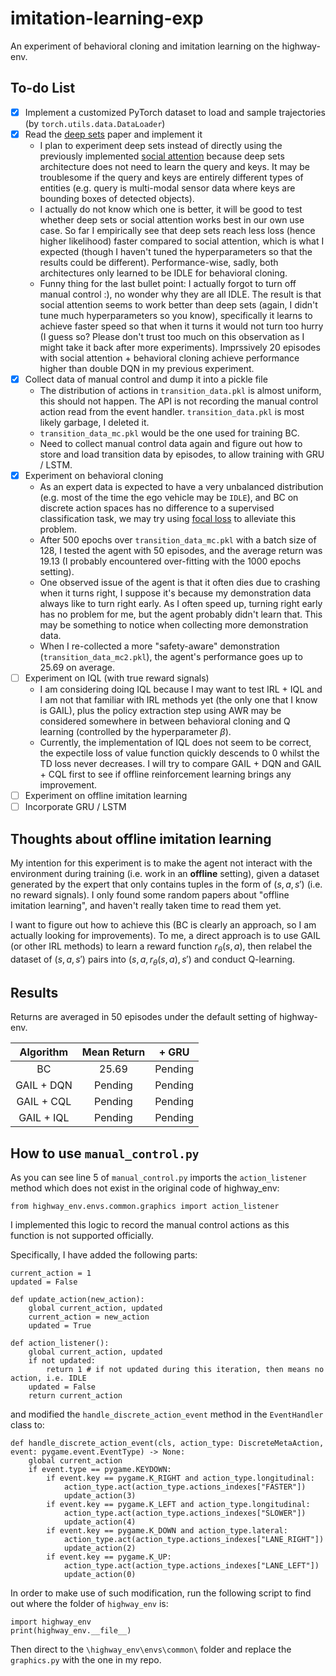 # imitation-learning-exp

An experiment of behavioral cloning and imitation learning on the highway-env.

## To-do List

- [x] Implement a customized PyTorch dataset to load and sample trajectories (by `torch.utils.data.DataLoader`)
- [x] Read the [deep sets](https://arxiv.org/pdf/1703.06114.pdf) paper and implement it
  - I plan to experiment deep sets instead of directly using the previously implemented [social attention](https://github.com/KoHomerHu/social-attention-exp/tree/main) because deep sets architecture does not need to learn the query and keys. It may be troublesome if the query and keys are entirely different types of entities (e.g. query is multi-modal sensor data where keys are bounding boxes of detected objects).
  - I actually do not know which one is better, it will be good to test whether deep sets or social attention works best in our own use case. So far I empirically see that deep sets reach less loss (hence higher likelihood) faster compared to social attention, which is what I expected (though I haven't tuned the hyperparameters so that the results could be different). Performance-wise, sadly, both architectures only learned to be IDLE for behavioral cloning.
  - Funny thing for the last bullet point: I actually forgot to turn off manual control :), no wonder why they are all IDLE. The result is that social attention seems to work better than deep sets (again, I didn't tune much hyperparameters so you know), specifically it learns to achieve faster speed so that when it turns it would not turn too hurry (I guess so? Please don't trust too much on this observation as I might take it back after more experiments). Imprssively 20 episodes with social attention + behavioral cloning achieve performance higher than double DQN in my previous experiment.
- [x] Collect data of manual control and dump it into a pickle file
  - The distribution of actions in `transition_data.pkl` is almost uniform, this should not happen. The API is not recording the manual control action read from the event handler. `transition_data.pkl` is most likely garbage, I deleted it.
  - `transition_data_mc.pkl` would be the one used for training BC.
  - Need to collect manual control data again and figure out how to store and load transition data by episodes, to allow training with GRU / LSTM.
- [x] Experiment on behavioral cloning
  - As an expert data is expected to have a very unbalanced distribution (e.g. most of the time the ego vehicle may be `IDLE`), and BC on discrete action spaces has no difference to a supervised classification task, we may try using [focal loss](https://arxiv.org/abs/1708.02002v2) to alleviate this problem.
  - After 500 epochs over `transition_data_mc.pkl` with a batch size of 128, I tested the agent with 50 episodes, and the average return was $19.13$ (I probably encountered over-fitting with the 1000 epochs setting). 
  - One observed issue of the agent is that it often dies due to crashing when it turns right, I suppose it's because my demonstration data always like to turn right early. As I often speed up, turning right early has no problem for me, but the agent probably didn't learn that. This may be something to notice when collecting more demonstration data.
  - When I re-collected a more "safety-aware" demonstration (`transition_data_mc2.pkl`), the agent's performance goes up to 25.69 on average.
- [ ] Experiment on IQL (with true reward signals)
  - I am considering doing IQL because I may want to test IRL + IQL and I am not that familiar with IRL methods yet (the only one that I know is GAIL), plus the policy extraction step using AWR may be considered somewhere in between behavioral cloning and Q learning (controlled by the hyperparameter $\beta$).
  - Currently, the implementation of IQL does not seem to be correct, the expectile loss of value function quickly descends to 0 whilst the TD loss never decreases. I will try to compare GAIL + DQN and GAIL + CQL first to see if offline reinforcement learning brings any improvement.
- [ ] Experiment on offline imitation learning
- [ ] Incorporate GRU / LSTM

## Thoughts about offline imitation learning

My intention for this experiment is to make the agent not interact with the environment during training (i.e. work in an **offline** setting), given a dataset generated by the expert that only contains tuples in the form of $(s, a, s')$ (i.e. no reward signals). I only found some random papers about "offline imitation learning", and haven't really taken time to read them yet.

I want to figure out how to achieve this (BC is clearly an approach, so I am actually looking for improvements). To me, a direct approach is to use GAIL (or other IRL methods) to learn a reward function $r_\theta(s, a)$, then relabel the dataset of $(s, a, s')$ pairs into $(s, a, r_\theta(s, a), s')$ and conduct Q-learning. 

## Results

Returns are averaged in 50 episodes under the default setting of highway-env.

|      Algorithm     |  Mean Return | + GRU |
|:-------------:|:------:|:----:|
|  BC | 25.69 | Pending |
|    GAIL + DQN   |   Pending | Pending |
| GAIL + CQL |    Pending | Pending |
| GAIL + IQL| Pending | Pending |

## How to use `manual_control.py`

As you can see line 5 of `manual_control.py` imports the `action_listener` method which does not exist in the original code of highway_env:

```from highway_env.envs.common.graphics import action_listener```

I implemented this logic to record the manual control actions as this function is not supported officially.

Specifically, I have added the following parts:

```
current_action = 1
updated = False

def update_action(new_action):
    global current_action, updated
    current_action = new_action
    updated = True

def action_listener():
    global current_action, updated
    if not updated:
        return 1 # if not updated during this iteration, then means no action, i.e. IDLE
    updated = False
    return current_action
```
and modified the `handle_discrete_action_event` method in the `EventHandler` class to:

```
def handle_discrete_action_event(cls, action_type: DiscreteMetaAction, event: pygame.event.EventType) -> None:
    global current_action
    if event.type == pygame.KEYDOWN:
        if event.key == pygame.K_RIGHT and action_type.longitudinal:
            action_type.act(action_type.actions_indexes["FASTER"])
            update_action(3)
        if event.key == pygame.K_LEFT and action_type.longitudinal:
            action_type.act(action_type.actions_indexes["SLOWER"])
            update_action(4)
        if event.key == pygame.K_DOWN and action_type.lateral:
            action_type.act(action_type.actions_indexes["LANE_RIGHT"])
            update_action(2)
        if event.key == pygame.K_UP:
            action_type.act(action_type.actions_indexes["LANE_LEFT"])
            update_action(0)
```
In order to make use of such modification, run the following script to find out where the folder of `highway_env` is:

```
import highway_env
print(highway_env.__file__)
```
Then direct to the `\highway_env\envs\common\` folder and replace the `graphics.py` with the one in my repo.
